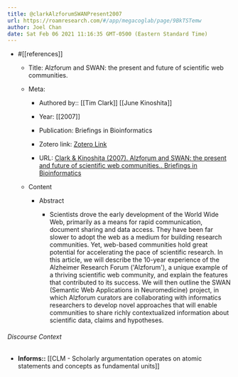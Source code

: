 ```yaml
---
title: @clarkAlzforumSWANPresent2007
url: https://roamresearch.com/#/app/megacoglab/page/9BkTSTemw
author: Joel Chan
date: Sat Feb 06 2021 11:16:35 GMT-0500 (Eastern Standard Time)
---
```


- #[[references]]

    - Title: Alzforum and SWAN: the present and future of scientific web communities.

    - Meta:

        - Authored by:: [[Tim Clark]] [[June Kinoshita]]

        - Year: [[2007]]

        - Publication: Briefings in Bioinformatics

        - Zotero link: [Zotero Link](zotero://select/items/7_MNERHQYG)

        - URL: [Clark & Kinoshita (2007). Alzforum and SWAN: the present and future of scientific web communities.. Briefings in Bioinformatics](https://europepmc.org/article/med/17510163)

    - Content

        - Abstract

            - Scientists drove the early development of the World Wide Web, primarily as a means for rapid communication, document sharing and data access. They have been far slower to adopt the web as a medium for building research communities. Yet, web-based communities hold great potential for accelerating the pace of scientific research. In this article, we will describe the 10-year experience of the Alzheimer Research Forum ('Alzforum'), a unique example of a thriving scientific web community, and explain the features that contributed to its success. We will then outline the SWAN (Semantic Web Applications in Neuromedicine) project, in which Alzforum curators are collaborating with informatics researchers to develop novel approaches that will enable communities to share richly contextualized information about scientific data, claims and hypotheses.

###### Discourse Context

- **Informs::** [[CLM - Scholarly argumentation operates on atomic statements and concepts as fundamental units]]

